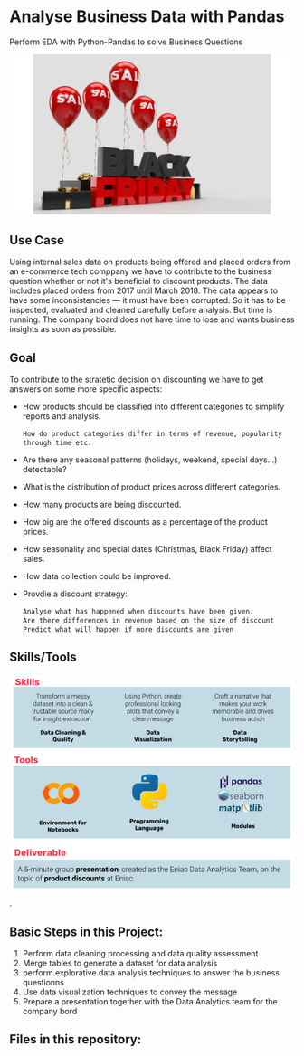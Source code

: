 # Analyse Business Data with Pandas
Perform EDA with Python-Pandas to solve Business Questions

![](picture_project.png)

## Use Case
Using internal sales data on products being offered and placed orders from an e-commerce tech comppany we have to contribute to the business question whether or not it's beneficial to discount products. The data includes placed orders from 2017 until March 2018. 
The data appears to have some inconsistencies — it must have been corrupted. So it has to be inspected, evaluated and cleaned carefully before analysis. But time is running. The company board does not have time to lose and wants business insights as soon as possible.  

## Goal 
To contribute to the stratetic decision on discounting we have to get answers on some more specific aspects: 
- How products should be classified into different categories to simplify reports and analysis.
      
      How do product categories differ in terms of revenue, popularity through time etc. 
      
- Are there any seasonal patterns (holidays, weekend, special days...) detectable? 
- What is the distribution of product prices across different categories.
- How many products are being discounted.
- How big are the offered discounts as a percentage of the product prices.
- How seasonality and special dates (Christmas, Black Friday) affect sales.
- How data collection could be improved. 
- Provdie a discount strategy: 

      Analyse what has happened when discounts have been given.
      Are there differences in revenue based on the size of discount
      Predict what will happen if more discounts are given

## Skills/Tools

![](tools_skills.png "Tools, skills and steps for the project").


## Basic Steps in this Project: 
1. Perform data cleaning processing and data quality assessment
3. Merge tables to generate a dataset for data analysis
4. perform explorative data analysis techniques to answer the business questionns
5. Use data visualization techniques to convey the message
6. Prepare a presentation together with the Data Analytics team for the company bord


## Files in this repository: 


